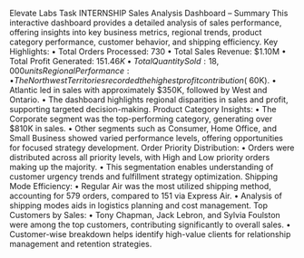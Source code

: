 Elevate Labs Task INTERNSHIP
Sales Analysis Dashboard – Summary
This interactive dashboard provides a detailed analysis of sales performance, offering insights into key business
metrics, regional trends, product category performance, customer behavior, and shipping efficiency.
Key Highlights:
• Total Orders Processed: 730
• Total Sales Revenue: $1.10M
• Total Profit Generated: $151.46K
• Total Quantity Sold: 18,000 units
Regional Performance:
• The Northwest Territories recorded the highest profit contribution (~$60K).
• Atlantic led in sales with approximately $350K, followed by West and Ontario.
• The dashboard highlights regional disparities in sales and profit, supporting targeted decision-making.
Product Category Insights:
• The Corporate segment was the top-performing category, generating over $810K in sales.
• Other segments such as Consumer, Home Office, and Small Business showed varied performance levels,
offering opportunities for focused strategy development.
Order Priority Distribution:
• Orders were distributed across all priority levels, with High and Low priority orders making up the majority.
• This segmentation enables understanding of customer urgency trends and fulfillment strategy optimization.
Shipping Mode Efficiency:
• Regular Air was the most utilized shipping method, accounting for 579 orders, compared to 151 via Express
Air.
• Analysis of shipping modes aids in logistics planning and cost management.
Top Customers by Sales:
• Tony Chapman, Jack Lebron, and Sylvia Foulston were among the top customers, contributing significantly to
overall sales.
• Customer-wise breakdown helps identify high-value clients for relationship management and retention
strategies.
